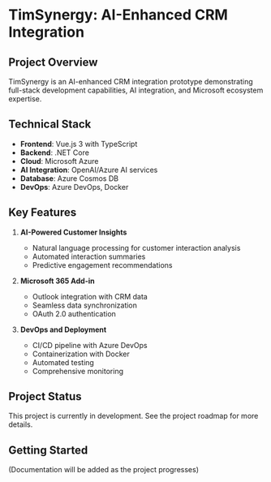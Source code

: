 # TimSynergy: AI-Enhanced CRM Integration

## Project Overview
TimSynergy is an AI-enhanced CRM integration prototype demonstrating full-stack development capabilities, AI integration, and Microsoft ecosystem expertise.

## Technical Stack
- **Frontend**: Vue.js 3 with TypeScript
- **Backend**: .NET Core
- **Cloud**: Microsoft Azure
- **AI Integration**: OpenAI/Azure AI services
- **Database**: Azure Cosmos DB
- **DevOps**: Azure DevOps, Docker

## Key Features
1. **AI-Powered Customer Insights**
   - Natural language processing for customer interaction analysis
   - Automated interaction summaries
   - Predictive engagement recommendations

2. **Microsoft 365 Add-in**
   - Outlook integration with CRM data
   - Seamless data synchronization
   - OAuth 2.0 authentication

3. **DevOps and Deployment**
   - CI/CD pipeline with Azure DevOps
   - Containerization with Docker
   - Automated testing
   - Comprehensive monitoring

## Project Status
This project is currently in development. See the project roadmap for more details.

## Getting Started
(Documentation will be added as the project progresses)